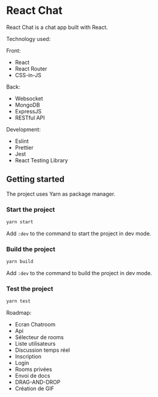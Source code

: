 # React Chat

React Chat is a chat app built with React.

Technology used:

Front:
- React
- React Router
- CSS-in-JS

Back:
- Websocket
- MongoDB
- ExpressJS
- RESTful API

 Development:
- Eslint
- Prettier
- Jest
- React Testing Library

## Getting started

The project uses Yarn as package manager.

### Start the project

```bash
yarn start
```

Add `:dev` to the command to start the project in dev mode.

### Build the project

```bash
yarn build
```

Add `:dev` to the command to build the project in dev mode.

### Test the project

```bash
yarn test
```

Roadmap:

- Ecran Chatroom
- Api
- Sélecteur de rooms
- Liste utilisateurs
- Discussion temps réel
- Inscription
- Login
- Rooms privées
- Envoi de docs
- DRAG-AND-DROP
- Création de GIF

